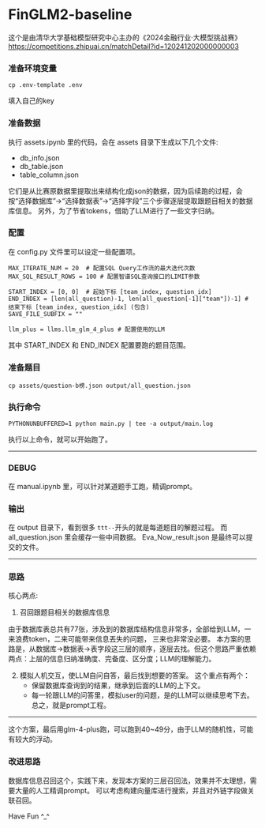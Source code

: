 # FinGLM2-baseline
这个是由清华大学基础模型研究中心主办的《2024金融行业·大模型挑战赛》
https://competitions.zhipuai.cn/matchDetail?id=120241202000000003

### 准备环境变量
```
cp .env-template .env
```
填入自己的key

### 准备数据
执行 assets.ipynb 里的代码，会在 assets 目录下生成以下几个文件:
- db_info.json
- db_table.json
- table_column.json

它们是从比赛原数据里提取出来结构化成json的数据，因为后续跑的过程，会按“选择数据库”->“选择数据表”->“选择字段”三个步骤逐层提取跟题目相关的数据库信息。
另外，为了节省tokens，借助了LLM进行了一些文字归纳。

### 配置
在 config.py 文件里可以设定一些配置项。
```
MAX_ITERATE_NUM = 20  # 配置SQL Query工作流的最大迭代次数
MAX_SQL_RESULT_ROWS = 100 # 配置智谱SQL查询接口的LIMIT参数

START_INDEX = [0, 0]  # 起始下标 [team_index, question_idx]
END_INDEX = [len(all_question)-1, len(all_question[-1]["team"])-1] # 结束下标 [team_index, question_idx] (包含)
SAVE_FILE_SUBFIX = ""

llm_plus = llms.llm_glm_4_plus # 配置使用的LLM
```
其中 START_INDEX 和 END_INDEX 配置要跑的题目范围。

### 准备题目
```
cp assets/question-b榜.json output/all_question.json
```

### 执行命令
```
PYTHONUNBUFFERED=1 python main.py | tee -a output/main.log
```
执行以上命令，就可以开始跑了。

---

### DEBUG
在 manual.ipynb 里，可以针对某道题手工跑，精调prompt。

### 输出
在 output 目录下，看到很多 `ttt--`开头的就是每道题目的解题过程。
而 all_question.json 里会缓存一些中间数据。
Eva_Now_result.json 是最终可以提交的文件。

---

### 思路
核心两点:
1. 召回跟题目相关的数据库信息

由于数据库表总共有77张，涉及到的数据库结构信息非常多，全部给到LLM，一来浪费token，二来可能带来信息丟失的问题，
三来也非常没必要。
本方案的思路是，从数据库->数据表->表字段这三层的顺序，逐层去找。但这个思路严重依赖两点：上层的信息归纳准确度、完备度、区分度；LLM的理解能力。

2. 模拟人机交互，使LLM自问自答，最后找到想要的答案。
这个重点有两个：
    - 保留数据库查询到的结果，继承到后面的LLM的上下文。
    - 每一轮跟LLM的问答里，模拟user的问题，是的LLM可以继续思考下去。总之，就是prompt工程。

---

这个方案，最后用glm-4-plus跑，可以跑到40~49分，由于LLM的随机性，可能有较大的浮动。


### 改进思路
数据库信息召回这个，实践下来，发现本方案的三层召回法，效果并不太理想，需要大量的人工精调prompt。
可以考虑构建向量库进行搜索，并且对外链字段做关联召回。


Have Fun ^_^